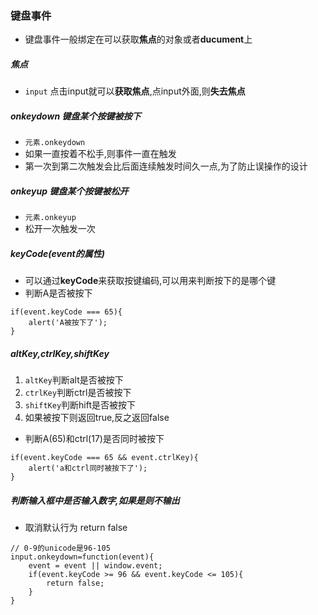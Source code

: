 ### 键盘事件
- 键盘事件一般绑定在可以获取**焦点**的对象或者**ducument**上
##### 焦点
- `input` 点击input就可以**获取焦点**,点input外面,则**失去焦点**
##### onkeydown 键盘某个按键被按下
- `元素.onkeydown`
- 如果一直按着不松手,则事件一直在触发
- 第一次到第二次触发会比后面连续触发时间久一点,为了防止误操作的设计
##### onkeyup 键盘某个按键被松开
- `元素.onkeyup`
- 松开一次触发一次
##### keyCode(event的属性)
- 可以通过**keyCode**来获取按键编码,可以用来判断按下的是哪个键
- 判断A是否被按下
```
if(event.keyCode === 65){
    alert('A被按下了');
}
```
##### altKey,ctrlKey,shiftKey
1. `altKey`判断alt是否被按下
2. `ctrlKey`判断ctrl是否被按下
3. `shiftKey`判断hift是否被按下
4. 如果被按下则返回true,反之返回false
- 判断A(65)和ctrl(17)是否同时被按下
```
if(event.keyCode === 65 && event.ctrlKey){
    alert('a和ctrl同时被按下了');
}
```
##### 判断输入框中是否输入数字,如果是则不输出
- 取消默认行为 return false
```
// 0-9的unicode是96-105
input.onkeydown=function(event){
    event = event || window.event;
    if(event.keyCode >= 96 && event.keyCode <= 105){
        return false;
    }
}
```

